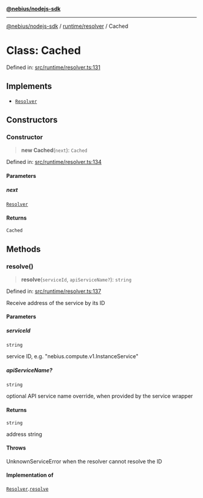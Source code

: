 [**@nebius/nodejs-sdk**](../../../README.md)

***

[@nebius/nodejs-sdk](../../../README.md) / [runtime/resolver](../README.md) / Cached

# Class: Cached

Defined in: [src/runtime/resolver.ts:131](https://github.com/nebius/nodejs-sdk/blob/2ec552fb564ad8fdbf78c4eb6e73ce9101501e8a/src/runtime/resolver.ts#L131)

## Implements

- [`Resolver`](../interfaces/Resolver.md)

## Constructors

### Constructor

> **new Cached**(`next`): `Cached`

Defined in: [src/runtime/resolver.ts:134](https://github.com/nebius/nodejs-sdk/blob/2ec552fb564ad8fdbf78c4eb6e73ce9101501e8a/src/runtime/resolver.ts#L134)

#### Parameters

##### next

[`Resolver`](../interfaces/Resolver.md)

#### Returns

`Cached`

## Methods

### resolve()

> **resolve**(`serviceId`, `apiServiceName?`): `string`

Defined in: [src/runtime/resolver.ts:137](https://github.com/nebius/nodejs-sdk/blob/2ec552fb564ad8fdbf78c4eb6e73ce9101501e8a/src/runtime/resolver.ts#L137)

Receive address of the service by its ID

#### Parameters

##### serviceId

`string`

service ID, e.g. "nebius.compute.v1.InstanceService"

##### apiServiceName?

`string`

optional API service name override, when provided by the service wrapper

#### Returns

`string`

address string

#### Throws

UnknownServiceError when the resolver cannot resolve the ID

#### Implementation of

[`Resolver`](../interfaces/Resolver.md).[`resolve`](../interfaces/Resolver.md#resolve)
